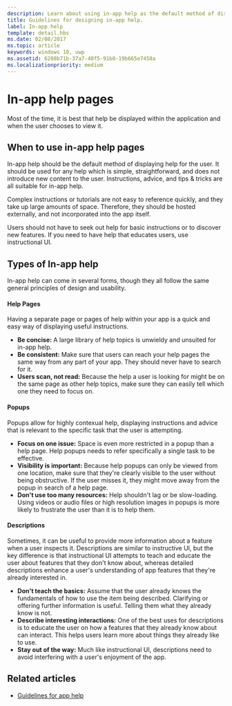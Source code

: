 ```yaml
---
description: Learn about using in-app help as the default method of displaying help for users, and about types of in-app help. 
title: Guidelines for designing in-app help.
label: In-app help
template: detail.hbs
ms.date: 02/08/2017
ms.topic: article
keywords: windows 10, uwp
ms.assetid: 6208b71b-37a7-40f5-91b0-19b665e7458a
ms.localizationpriority: medium
---
```

# In-app help pages

Most of the time, it is best that help be displayed within the application and when the user chooses to view it.

## When to use in-app help pages

In-app help should be the default method of displaying help for the user. It should be used for any help which is simple, straightforward, and does not introduce new content to the user. Instructions, advice, and tips & tricks are all suitable for in-app help.

Complex instructions or tutorials are not easy to reference quickly, and they take up large amounts of space. Therefore, they should be hosted externally, and not incorporated into the app itself.

Users should not have to seek out help for basic instructions or to discover new features. If you need to have help that educates users, use instructional UI.

## Types of In-app help

In-app help can come in several forms, though they all follow the same general principles of design and usability.

#### Help Pages

Having a separate page or pages of help within your app is a quick and easy way of displaying useful instructions.

-   **Be concise:** A large library of help topics is unwieldy and unsuited for in-app help.
-   **Be consistent:** Make sure that users can reach your help pages the same way from any part of your app. They should never have to search for it.
-   **Users scan, not read:** Because the help a user is looking for might be on the same page as other help topics, make sure they can easily tell which one they need to focus on.


#### Popups

Popups allow for highly contexual help, displaying instructions and advice that is relevant to the specific task that the user is attempting.

-   **Focus on one issue:** Space is even more restricted in a popup than a help page. Help popups needs to refer specifically a single task to be effective.
-   **Visibility is important:** Because help popups can only be viewed from one location, make sure that they're clearly visible to the user without being obstructive. If the user misses it, they might move away from the popup in search of a help page.
-   **Don't use too many resources:** Help shouldn't lag or be slow-loading. Using videos or audio files or high resolution images in popups is more likely to frustrate the user than it is to help them.

#### Descriptions

Sometimes, it can be useful to provide more information about a feature when a user inspects it. Descriptions are similar to instructive UI, but the key difference is that instructional UI attempts to teach and educate the user about features that they don't know about, whereas detailed descriptions enhance a user's understanding of app features that they're already interested in.

-   **Don't teach the basics:** Assume that the user already knows the fundamentals of how to use the item being described. Clarifying or offering further information is useful. Telling them what they already know is not.
-   **Describe interesting interactions:** One of the best uses for descriptions is to educate the user on how a features that they already know about can interact. This helps users learn more about things they already like to use.
-   **Stay out of the way:** Much like instructional UI, descriptions need to avoid interfering with a user's enjoyment of the app.

## Related articles

* [Guidelines for app help](guidelines-for-app-help.md)
